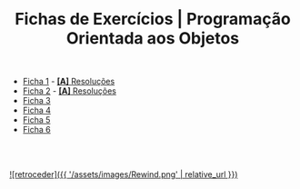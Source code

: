 <br>

<h1 align="center">Fichas de Exercícios | Programação Orientada aos Objetos</h1>

<br>

* [Ficha 1](poo-f1.pdf) - [**[A]** Resoluções](f1-res.md)
* [Ficha 2](poo-f2.pdf) - [**[A]** Resoluções](f2-res.md)
* [Ficha 3](poo-f3.pdf)
* [Ficha 4](poo-f4.pdf)
* [Ficha 5](poo-f5.pdf)
* [Ficha 6](poo-f6.pdf)

<br><br>

[![retroceder]({{ '/assets/images/Rewind.png' | relative_url }})](https://david81820.github.io/Recursos-LCC/POO)

